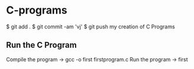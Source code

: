 # C-programs

$ git add .
$ git commit -am 'vj'
$ git push
my creation of C Programs

## Run the C Program 

Compile the program -> gcc -o first firstprogram.c
Run the program -> first